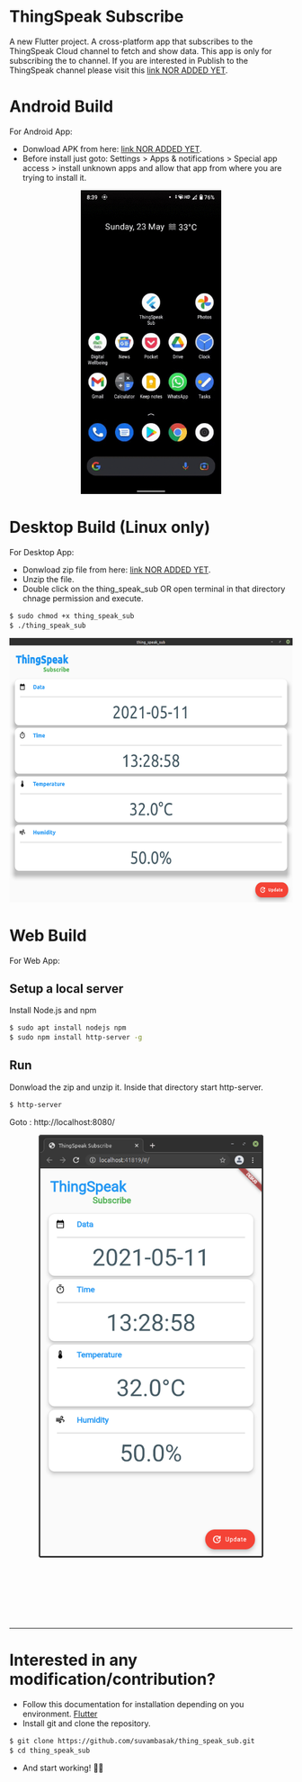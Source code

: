# ThingSpeak Subscribe

A new Flutter project. A cross-platform app that subscribes to the ThingSpeak Cloud channel to fetch and show data. This app is only for subscribing the to channel. If you are interested in Publish to the ThingSpeak channel please visit this [link  NOR ADDED YET](www.google.com).

# Android Build
For Android App:
- Donwload APK from here: [link  NOR ADDED YET](www.google.com).
- Before install just goto: Settings > Apps & notifications > Special app access > install unknown apps and allow that app from where you are trying to install it.

<p align="center">
  <img height="540" width="250" src="https://github.com/suvambasak/thing_speak_sub/blob/master/doc/android.gif?raw=true">
</p>

<!-- ![Android App](https://github.com/suvambasak/thing_speak_sub/blob/master/doc/android.gif?raw=true) -->

# Desktop Build (Linux only)
For Desktop App:
- Donwload zip file from here: [link  NOR ADDED YET](www.google.com).
- Unzip the file.
- Double click on the thing_speak_sub OR open terminal in that directory chnage permission and execute.

```bash
$ sudo chmod +x thing_speak_sub
$ ./thing_speak_sub
```
<p align="center">
  <img height="470" width="582" src="https://github.com/suvambasak/thing_speak_sub/blob/master/doc/desktop_linux.png?raw=true">
</p>


<!-- ![Desktop App](https://github.com/suvambasak/thing_speak_sub/blob/master/doc/desktop_linux.png?raw=true) -->

# Web Build
For Web App:
## Setup a local server
Install Node.js and npm
```bash
$ sudo apt install nodejs npm
$ sudo npm install http-server -g
```
## Run
Donwload the zip and unzip it. Inside that directory start http-server.

```bash
$ http-server
```
Goto : http://localhost:8080/

<p align="center">
  <img width="400" hight="752" src="https://github.com/suvambasak/thing_speak_sub/blob/master/doc/web.png?raw=true">
</p>

<!-- ![Web App](https://github.com/suvambasak/thing_speak_sub/blob/master/doc/web.png?raw=true) -->

<br><br><br>
---
---
# Interested in any modification/contribution?

- Follow this documentation for installation depending on you environment. [Flutter](https://flutter.dev/docs/get-started/install)
- Install git and clone the repository.
```bash
$ git clone https://github.com/suvambasak/thing_speak_sub.git
$ cd thing_speak_sub
```
- And start working! <span>&#128077;&#127996;</span>

<!-- 
This project is a starting point for a Flutter application.

A few resources to get you started if this is your first Flutter project:

- [Lab: Write your first Flutter app](https://flutter.dev/docs/get-started/codelab)
- [Cookbook: Useful Flutter samples](https://flutter.dev/docs/cookbook)

For help getting started with Flutter, view our
[online documentation](https://flutter.dev/docs), which offers tutorials,
samples, guidance on mobile development, and a full API reference. -->
